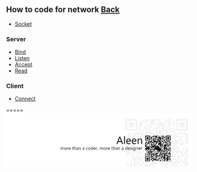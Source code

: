 ## How to code for network [Back](./../Network.md)
- [Socket](./socket/socket.md)

### Server
- [Bind](./bind/bind.md)
- [Listen](./listen/listen.md)
- [Accept](./accept/accept.md)
- [Read](./read/read.md)

### Client
- [Connect](./connect/connect.md)

=====
<a href="http://aleen42.github.io/" target="_blank" ><img src="./../../pic/tail.gif"></a>
